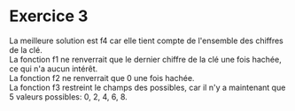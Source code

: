 # Exercice 3

La meilleure solution est f4 car elle tient compte de l'ensemble des chiffres de la clé.  
La fonction f1 ne renverrait que le dernier chiffre de la clé une fois hachée, ce qui n'a aucun intérêt.  
La fonction f2 ne renverrait que 0 une fois hachée.  
La fonction f3 restreint le champs des possibles, car il n'y a maintenant que 5 valeurs possibles: 0, 2, 4, 6, 8.  
